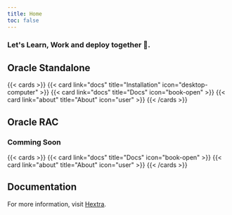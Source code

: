```yaml
---
title: Home
toc: false
---
```




### Let's Learn, Work and deploy together 💖.

## Oracle Standalone

{{< cards >}}
  {{< card link="docs" title="Installation" icon="desktop-computer" >}}
   {{< card link="docs" title="Docs" icon="book-open" >}}
  {{< card link="about" title="About" icon="user" >}}
{{< /cards >}}


## Oracle RAC
### Comming Soon

{{< cards >}}
  {{< card link="docs" title="Docs" icon="book-open" >}}
  {{< card link="about" title="About" icon="user" >}}
{{< /cards >}}

## Documentation

For more information, visit [Hextra](https://imfing.github.io/hextra).
